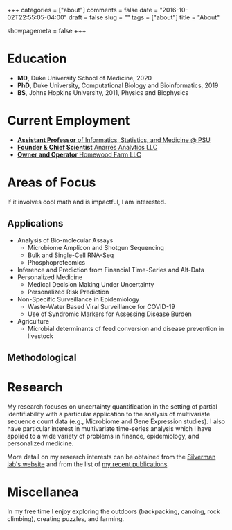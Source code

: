 +++
categories = ["about"]
comments = false
date = "2016-10-02T22:55:05-04:00"
draft = false
slug = ""
tags = ["about"]
title = "About"

showpagemeta = false
+++


# Education
- **MD**, Duke University School of Medicine, 2020
- **PhD**, Duke University, Computational Biology and Bioinformatics, 2019
- **BS**, Johns Hopkins University, 2011, Physics and Biophysics

# Current Employment

- [**Assistant Professor** of Informatics, Statistics, and Medicine @ PSU](https://ist.psu.edu/directory/jds6696)
- [**Founder & Chief Scientist** Anarres Analytics LLC](/consulting/) 
- [**Owner and Operator** Homewood Farm LLC](https://jsilve24.github.io/HomewoodFarm/)

# Areas of Focus

If it involves cool math and is impactful, I am interested. 

## Applications
- Analysis of Bio-molecular Assays 
  - Microbiome Amplicon and Shotgun Sequencing
  - Bulk and Single-Cell RNA-Seq
  - Phosphoproteomics 
- Inference and Prediction from Financial Time-Series and Alt-Data
- Personalized Medicine
  - Medical Decision Making Under Uncertainty 
  - Personalized Risk Prediction 
- Non-Specific Surveillance in Epidemiology
  - Waste-Water Based Viral Surveillance for COVID-19
  - Use of Syndromic Markers for Assessing Disease Burden
- Agriculture
  - Microbial determinants of feed conversion and disease prevention in livestock

## Methodological 

# Research

My research focuses on uncertainty quantification in the setting of partial identifiability with a particular application to the analysis of multivariate sequence count data (e.g., Microbiome and Gene Expression studies). I also have particular interest in multivariate time-series analysis which I have applied to a wide variety of problems in finance, epidemiology, and personalized medicine. 

More detail on my research interests can be obtained from the [Silverman lab's website](https://jsilve24.github.io/SilvermanLab/research/) and from the list of [my recent publications](https://scholar.google.com/citations?user=V8RmiSAAAAAJ%26hl&user=V8RmiSAAAAAJ). 

# Miscellanea 

In my free time I enjoy exploring the outdoors (backpacking, canoing, rock climbing), creating puzzles, and farming. 
